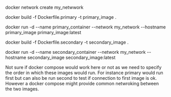 docker network create my_netwwork

docker build -f Dockerfile.primary -t primary_image .

docker run -d --name primary_container --network my_network --hostname primary_image primary_image:latest

docker build -f Dockerfile.secondary -t secondary_image .

docker run -d --name secondary_container --network my_network --hostname secondary_image secondary_image:latest


Not sure if docker compose would work here or not as we need to specify the order 
in which these images would run. For instance primary would run first but can also be run second to test if connection to first image is 
ok. However a docker compose might provide common netwroking between the two images. 
